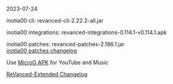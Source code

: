 2023-07-24
  
inotia00 cli: revanced-cli-2.22.2-all.jar  

inotia00 integrations: revanced-integrations-0.114.1-v0.114.1.apk  

inotia00 patches: revanced-patches-2.186.1.jar  
[inotia00 patches changelog](https://github.com/inotia00/revanced-patches/releases/tag/v2.186.1)  

Use [MicroG APK](https://github.com/inotia00/VancedMicroG/releases/latest/download/microg.apk) for YouTube and Music

[ReVanced-Extended Changelog](https://github.com/Kingsmanvn-Official/ReVanced-Extended/blob/main/changelog.md)
